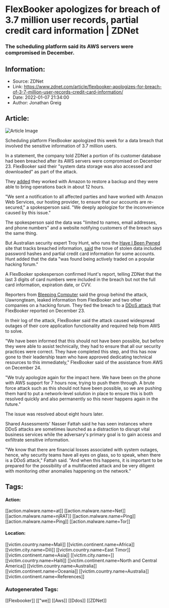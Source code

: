 # FlexBooker apologizes for breach of 3.7 million user records, partial credit card information | ZDNet
### The scheduling platform said its AWS servers were compromised in December.

## Information:
+ Source: ZDNet
+ Link: https://www.zdnet.com/article/flexbooker-apologizes-for-breach-of-3-7-million-user-records-credit-card-information/
+ Date: 2022-01-07 21:34:00
+ Author: Jonathan Greig


## Article:
![Article Image](https://www.zdnet.com/a/img/resize/3ee8fc6b7bbeb64052de803cfdf568492eb0e045/2020/02/28/9d07c878-7f1a-4287-997c-1e8c522a108f/istock-1159096313.jpg?width=770&height=578&fit=crop&auto=webp)

Scheduling platform FlexBooker apologized this week for a data breach that involved the sensitive information of 3.7 million users. 

In a statement, the company told ZDNet a portion of its customer database had been breached after its AWS servers were compromised on December 23. FlexBooker said their "system data storage was also accessed and downloaded" as part of the attack. 

They [added](https://www.flexbooker.com/data-breach) they worked with Amazon to restore a backup and they were able to bring operations back in about 12 hours. 

"We sent a notification to all affected parties and have worked with Amazon Web Services, our hosting provider, to ensure that our accounts are re-secured," a spokesperson said. "We deeply apologize for the inconvenience caused by this issue."

The spokesperson said the data was "limited to names, email addresses, and phone numbers" and a website notifying customers of the breach says the same thing. 

But Australian security expert Troy Hunt, who runs the [Have I Been Pwned](https://haveibeenpwned.com/) site that tracks breached information, [said](https://twitter.com/haveibeenpwned/status/1478980347631001602) the trove of stolen data included password hashes and partial credit card information for some accounts. Hunt added that the data "was found being actively traded on a popular hacking forum."

A FlexBooker spokesperson confirmed Hunt's report, telling ZDNet that the last 3 digits of card numbers were included in the breach but not the full card information, expiration date, or CVV.  






Reporters from [Bleeping Computer](https://www.bleepingcomputer.com/news/security/flexbooker-discloses-data-breach-over-37-million-accounts-impacted/) said the group behind the attack, Uawrongteam, leaked information from FlexBooker and two other companies on a hacking forum. They tied the breach to a [DDoS attack](https://flexboooker.statuspage.io/incidents/hrwzs0n72tz6) that FlexBooker reported on December 23. 

In their log of the attack, FlexBooker said the attack caused widespread outages of their core application functionality and required help from AWS to solve. 

"We have been informed that this should not have been possible, but before they were able to assist technically, they had to ensure that all our security practices were correct. They have completed this step, and this has now gone to their leadership team who have approved dedicating technical resources to this immediately," FlexBooker said of the assistance from AWS on December 24. 

"We truly apologize again for the impact here. We have been on the phone with AWS support for 7 hours now, trying to push them through. A brute force attack such as this should not have been possible, so we are pushing them hard to put a network-level solution in place to ensure this is both resolved quickly and also permanently so this never happens again in the future."

The issue was resolved about eight hours later. 

Shared Assessments' Nasser Fattah said he has seen instances where DDoS attacks are sometimes launched as a distraction to disrupt vital business services while the adversary's primary goal is to gain access and exfiltrate sensitive information. 

"We know that there are financial losses associated with system outages, hence, why security teams have all eyes on glass, so to speak, when there is a DDoS attack," Fattah said. "And when this happens, it is important to be prepared for the possibility of a multifaceted attack and be very diligent with monitoring other anomalies happening on the network."





## Tags:

#### Action:
[[action.malware.name=at]] [[action.malware.name=Net]] [[action.malware.name=njRAT]] [[action.malware.name=Ping]] [[action.malware.name=Ping]] [[action.malware.name=Tor]]

#### Location:
[[victim.country.name=Mali]] [[victim.continent.name=Africa]] [[victim.city.name=Dili]] [[victim.country.name=East Timor]] [[victim.continent.name=Asia]] [[victim.city.name=]] [[victim.country.name=Haiti]] [[victim.continent.name=North and Central America]] [[victim.country.name=Australia]] [[victim.continent.name=Oceania]] [[victim.country.name=Australia]] [[victim.continent.name=References]]

### Autogenerated Tags:
[[Flexbooker]] [["we]] [[Aws]] [[Ddos]] [[ZDNet]]

